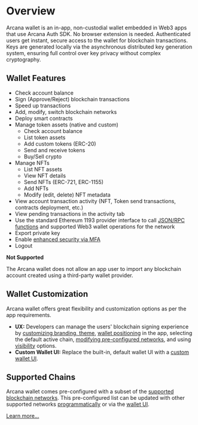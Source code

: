 # Overview

Arcana wallet is an in-app, non-custodial wallet embedded in Web3 apps that use Arcana Auth SDK. No browser extension is needed. Authenticated users get instant, secure access to the wallet for blockchain transactions. Keys are generated locally via the asynchronous distributed key generation system, ensuring full control over key privacy without complex cryptography.

## Wallet Features

- Check account balance
- Sign (Approve/Reject) blockchain transactions
- Speed up transactions
- Add, modify, switch blockchain networks
- Deploy smart contracts
- Manage token assets (native and custom)
  - Check account balance
  - List token assets
  - Add custom tokens (ERC-20)
  - Send and receive tokens
  - Buy/Sell crypto
- Manage NFTs
  - List NFT assets
  - View NFT details
  - Send NFTs (ERC-721, ERC-1155)
  - Add NFTs
  - Modify (edit, delete) NFT metadata
- View account transaction activity (NFT, Token send transactions, contracts deployment, etc.)
- View pending transactions in the activity tab
- Use the standard Ethereum 1193 provider interface to call [JSON/RPC functions](https://ethereum.github.io/execution-apis/api-documentation/) and supported Web3 wallet operations for the network
- Export private key
- Enable [enhanced security via MFA](../../user-guides/mfa/mfa-ug/)
- Logout

**Not Supported**

The Arcana wallet does not allow an app user to import any blockchain account created using a third-party wallet provider.

## Wallet Customization

Arcana wallet offers great flexibility and customization options as per the app requirements.

- **UX:** Developers can manage the users' blockchain signing experience by [customizing branding, theme](../../setup/config-dApp-with-db/#settings-overview), [wallet positioning](https://authsdk-ref-guide.netlify.app/interfaces/constructorparams) in the app, selecting the default active chain, [modifying pre-configured networks](../../user-guides/wallet-ui/use-wallet-ui/#addselect-a-network), and using [visibility](walletvisibility/) options.
- **Custom Wallet UI:** Replace the built-in, default wallet UI with a [custom wallet UI](../custom-wallet-ui/).

## Supported Chains

Arcana wallet comes pre-configured with a subset of the [supported blockchain networks](../../web3-stack/chains/). This pre-configured list can be updated with other supported networks [programmatically](../../auth/web3-ops/evm/#add-network) or via the [wallet UI](../../user-guides/wallet-ui/use-wallet-ui/).

[Learn more...](../../user-guides/wallet-ui/)
